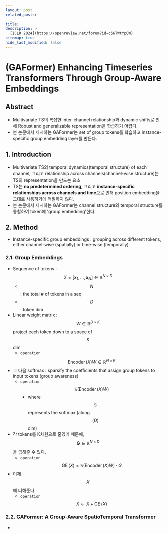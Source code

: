 ```yaml
---
layout: post
related_posts:
  _
title: 
description: >
  [ICLR 2024](https://openreview.net/forum?id=c56TWtYp0W)
sitemap: true
hide_last_modified: false
---
```


# (GAFormer) Enhancing Timeseries Transformers Through Group-Aware Embeddings

## Abstract
- Multivariate TS의 복잡한 inter-channel relationship과 dynamic shifts로 인해 Robust and generalizable representation을 학습하기 어렵다.
- 본 논문에서 제시하는 GAFormer는 set of group tokens를 학습하고 instance-specific group embedding layer를 만든다.

## 1. Introduction
- Multivariate TS의 temporal dynamics(temporal structure) of each channel, 그리고 relationship across channels(channel-wise structure)는 TS의 representation을 만드는 요소
- TS는 **no predetermined ordering**, 그리고 **instance-specific relationships across channels and time**으로 인해 position embedding을 그대로 사용하기에 적절하지 않다.
- 본 논문에서 제시하는 GAFormer는 channel structure와 temporal structure를 통합하여 token에 'group embedding'한다.

## 2. Method
- Instance-specific group embeddings : grouping across different tokens, either channel-wise (spatially) or time-wise (temporally)
### 2.1. Group Embeddings
- Sequence of tokens : $$X=\left[\mathbf{x}_1, \ldots, \mathbf{x}_N\right] \in \mathbb{R}^{N \times D}$$
  - $$N$$ : the total # of tokens in a seq
  - $$D$$ : token dim
- Linear weight matrix : $$W \in \mathbb{R}^{D \times K}$$ project each token down to a space of $$K$$ dim
  - `operation` $$\operatorname{Encoder}(X) W \in \mathbb{R}^{N \times K}$$
- 그 다음 softmax : sparsify the coefficients that assign group tokens to input tokens (group awareness)
  - `operation` $$\mathbb{S}(\operatorname{Encoder}(X) W)$$
    - where $$\mathbb{S}$$ represents the softmax (along $$(D)$$ dim)
- 각 tokens를 K차원으로 줄였기 때문에,  $$\mathbf{G} \in \mathbb{R}^{N \times D}$$을 곱해줄 수 있다.
  - `operation` $$\operatorname{GE}(X)=\mathbb{S}(\operatorname{Encoder}(X) W) \cdot G$$
- 이제 $$ X $$에 더해준다
  - `operation` $$X \leftarrow X+\operatorname{GE}(X)$$

### 2.2. GAFormer: A Group-Aware SpatioTemporal Transformer
- 